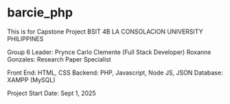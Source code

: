 # barcie_php

This is for Capstone Project
BSIT 4B
LA CONSOLACION UNIVERSITY PHILIPPINES

Group 6
Leader: Prynce Carlo Clemente (Full Stack Developer)
Roxanne Gonzales: Research Paper Specialist

Front End: HTML, CSS
Backend: PHP, Javascript, Node JS, JSON
Database: XAMPP (MySQL)

Project Start Date: Sept 1, 2025


